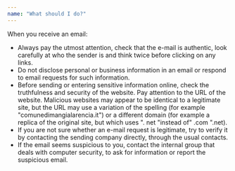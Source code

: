 ```yaml
---
name: "What should I do?"
---
```


When you receive an email:

- Always pay the utmost attention, check that the e-mail is authentic, look carefully at who the sender is and think twice before clicking on any links.
- Do not disclose personal or business information in an email or respond to email requests for such information.
- Before sending or entering sensitive information online, check the truthfulness and security of the website. Pay attention to the URL of the website. Malicious websites may appear to be identical to a legitimate site, but the URL may use a variation of the spelling (for example "comunedimangialarencia.it") or a different domain (for example a replica of the original site, but which uses ". net "instead of" .com ".net).
- If you are not sure whether an e-mail request is legitimate, try to verify it by contacting the sending company directly, through the usual contacts.
- If the email seems suspicious to you, contact the internal group that deals with computer security, to ask for information or report the suspicious email.